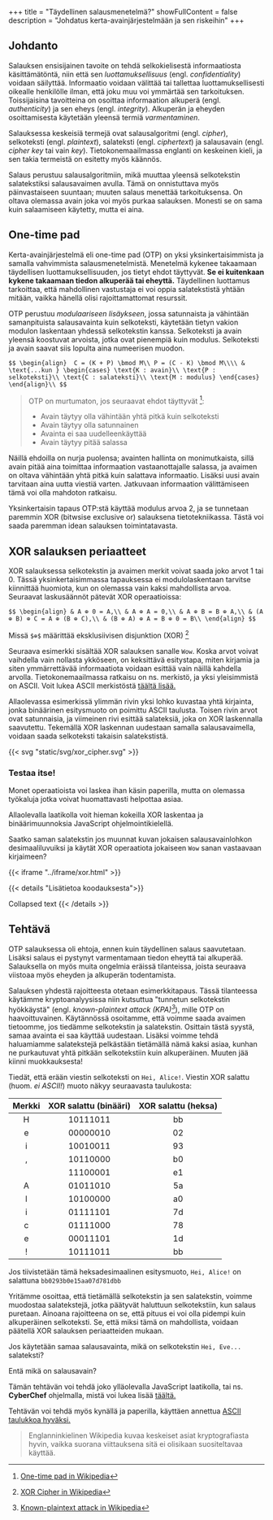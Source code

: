+++
title = "Täydellinen salausmenetelmä?"
showFullContent = false 
description = "Johdatus kerta-avainjärjestelmään ja sen riskeihin"
+++

## Johdanto

Salauksen ensisijainen tavoite on tehdä selkokielisestä informaatiosta käsittämätöntä, niin että sen *luottamuksellisuus* (engl. *confidentiality*) voidaan säilyttää.
Informaatio voidaan välittää tai tallettaa luottamuksellisesti oikealle henkilölle ilman, että joku muu voi ymmärtää sen tarkoituksen.
Toissijaisina tavoitteina on osoittaa informaation alkuperä (engl. *authenticity*) ja sen eheys (engl. *integrity*).
Alkuperän ja eheyden osoittamisesta käytetään yleensä termiä *varmentaminen*.


Salauksessa keskeisiä termejä ovat salausalgoritmi (engl. *cipher*),  selkoteksti (engl. *plaintext*), salateksti (engl. *ciphertext*) ja salausavain (engl. *cipher key* tai vain *key*). 
Tietokonemaailmassa englanti on keskeinen kieli, ja sen takia termeistä on esitetty myös käännös.

Salaus perustuu salausalgoritmiin, mikä muuttaa yleensä selkotekstin salatekstiksi salausavaimen avulla.
Tämä on onnistuttava myös päinvastaiseen suuntaan; muuten salaus menettää tarkoituksensa.
On oltava olemassa avain joka voi myös purkaa salauksen. Monesti se on sama kuin salaamiseen käytetty, mutta ei aina.

## One-time pad

Kerta-avainjärjestelmä eli one-time pad (OTP) on yksi yksinkertaisimmista ja samalla vahvimmista salausmenetelmistä.
Menetelmä kykenee takaamaan täydellisen luottamuksellisuuden, jos tietyt ehdot täyttyvät.
**Se ei kuitenkaan kykene takaamaan tiedon alkuperää tai eheyttä.**
Täydellinen luottamus tarkoittaa, että mahdollinen vastustaja ei voi oppia salatekstistä yhtään mitään, vaikka hänellä olisi rajoittamattomat resurssit.

OTP perustuu *modulaariseen lisäykseen*, jossa satunnaista ja vähintään samanpituista salausavainta kuin selkoteksti, käytetään tietyn vakion modulon laskentaan yhdessä selkotekstin kanssa.
Selkoteksti ja avain yleensä koostuvat arvoista, jotka ovat pienempiä kuin modulus.
Selkoteksti ja avain saavat siis lopulta aina numeerisen muodon.

<!-- MathJax support, using LaTeX commands -->

`$$
\begin{align} 
 C = (K + P) \bmod M\\
 P = (C - K) \bmod M\\\\
& \text{...kun } \begin{cases}
            \text{K : avain}\\
            \text{P : selkoteksti}\\
            \text{C : salateksti}\\
            \text{M : modulus}
         \end{cases}
\end{align}\\
$$`

> OTP on murtumaton, jos seuraavat ehdot täyttyvät [^3]:
>
>  * Avain täytyy olla vähintään yhtä pitkä kuin selkoteksti
>  * Avain täytyy olla satunnainen
>  * Avainta ei saa uudelleenkäyttää
>  * Avain täytyy pitää salassa

Näillä ehdoilla on nurja puolensa; avainten hallinta on monimutkaista, sillä avain pitää aina toimittaa informaation vastaanottajalle salassa, ja avaimen on oltava vähintään yhtä pitkä kuin salattava informaatio.
Lisäksi uusi avain tarvitaan aina uutta viestiä varten.
Jatkuvaan informaation välittämiseen tämä voi olla mahdoton ratkaisu.

Yksinkertaisin tapaus OTP:stä käyttää modulus arvoa 2, ja se tunnetaan paremmin XOR (bitwsise exclusive or) salauksena tietotekniikassa.
Tästä voi saada paremman idean salauksen toimintatavasta.

## XOR salauksen periaatteet

XOR salauksessa selkotekstin ja avaimen merkit voivat saada joko arvot 1 tai 0. 
Tässä yksinkertaisimmassa tapauksessa ei modulolaskentaan tarvitse kiinnittää huomiota, kun on olemassa vain kaksi mahdollista arvoa.
Seuraavat laskusäännöt pätevät XOR operaatioissa:


`$$
\begin{align}
& A ⊕ 0 = A,\\
& A ⊕ A = 0,\\
& A ⊕ B = B ⊕ A,\\
& (A ⊕ B) ⊕ C = A ⊕ (B ⊕ C),\\
& (B ⊕ A) ⊕ A = B ⊕ 0 = B\\
\end{align}
$$`

Missä `$⊕$` määrittää eksklusiivisen disjunktion (XOR) [^1]

Seuraava esimerkki sisältää XOR salauksen sanalle `Wow`.
Koska arvot voivat vaihdella vain nollasta ykköseen, on keksittävä esitystapa, miten kirjamia ja siten ymmärrettävää informaatiota voidaan esittää vain näillä kahdella arvolla.
Tietokonemaailmassa ratkaisu on ns. merkistö, ja yksi yleisimmistä on ASCII.
Voit lukea ASCII merkistöstä [täältä lisää.](/ascii)

Allaolevassa esimerkissä ylimmän rivin yksi lohko kuvastaa yhtä kirjainta, jonka binäärinen esitysmuoto on poimittu ASCII taulusta.
Toisen rivin arvot ovat satunnaisia, ja viimeinen rivi esittää salateksiä, joka on XOR laskennalla saavutettu.
Tekemällä XOR laskennan uudestaan samalla salausavaimella, voidaan saada selkoteksti takaisin salatekstistä.

{{< svg "static/svg/xor_cipher.svg" >}}

### Testaa itse!

Monet operaatioista voi laskea ihan käsin paperilla, mutta on olemassa työkaluja jotka voivat huomattavasti helpottaa asiaa.

Allaolevalla laatikolla voit hieman kokeilla XOR laskentaa ja binäärimuunnoksia JavaScript ohjelmointikielellä.

Saatko saman salatekstin jos muunnat kuvan jokaisen salausavainlohkon desimaaliluvuiksi ja käytät XOR operaatiota jokaiseen `Wow` sanan vastaavaan kirjaimeen?

{{< iframe "../iframe/xor.html" >}}

{{< details "Lisätietoa koodauksesta">}}

Collapsed text
{{< /details >}}

## Tehtävä

OTP salauksessa oli ehtoja, ennen kuin täydellinen salaus saavutetaan.
Lisäksi salaus ei pystynyt varmentamaan tiedon eheyttä tai alkuperää.
Salauksella on myös muita ongelmia eräissä tilanteissa, joista seuraava viistoaa myös eheyden ja alkuperän todentamista.


Salauksen yhdestä rajoitteesta otetaan esimerkkitapaus.
Tässä tilanteessa käytämme kryptoanalyysissa niin kutsuttua "tunnetun selkotekstin hyökkäystä" (engl. *known-plaintext attack (KPA)[^2]*), mille OTP on haavoittuvainen.
Käytännössä osoitamme, että voimme saada avaimen tietoomme, jos tiedämme selkotekstin ja salatekstin.
Osittain tästä syystä, samaa avainta ei saa käyttää uudestaan.
Lisäksi voimme tehdä haluamiamme salatekstejä pelkästään tietämällä nämä kaksi asiaa, kunhan ne purkautuvat yhtä pitkään selkotekstiin kuin alkuperäinen. Muuten jää kiinni muokkauksesta!


Tiedät, että erään viestin selkoteksti on `Hei, Alice!`. 
Viestin XOR salattu (huom. *ei ASCII!*) muoto näkyy seuraavasta taulukosta:

<!-- | |H|e|i|,| |A|l|i|c|e|!|
|-|:-:|:-:|:-:|:-:|:-:|:-:|:-:|:-:|:-:|:-:|:-:|
Binääri|10111011|00000010|10010011|10110000|11100001|01000000|10011111|00001110|10011001|11111001|11100000| -->

|Merkki|XOR salattu (binääri)| XOR salattu (heksa)|
|:-:|:--------:|:--:|
| H | 10111011 | bb |
| e | 00000010 | 02 |
| i | 10010011 | 93 |
| , | 10110000 | b0 |
|   | 11100001 | e1 |
| A | 01011010 | 5a |
| l | 10100000 | a0 |
| i | 01111101 | 7d |
| c | 01111000 | 78 |
| e | 00011101 | 1d |
| ! | 10111011 | bb |  

Jos tiivistetään tämä heksadesimaalinen esitysmuoto, `Hei, Alice!` on salattuna `bb0293b0e15aa07d781dbb`



Yritämme osoittaa, että tietämällä selkotekstin ja sen salatekstin, voimme muodostaa salatekstejä, jotka päätyvät haluttuun selkotekstiin, kun salaus puretaan. Ainoana rajoitteena on se, että pituus ei voi olla pidempi kuin alkuperäinen selkoteksti.
Se, että miksi tämä on mahdollista, voidaan päätellä XOR salauksen periaatteiden mukaan.

Jos käytetään samaa salausavainta, mikä on selkotekstin `Hei, Eve...` salateksti?

Entä mikä on salausavain?

Tämän tehtävän voi tehdä joko ylläolevalla JavaScript laatikolla, tai ns. **CyberChef** ohjelmalla, mistä voi lukea lisää [täältä.](/cyberchef)

Tehtävän voi tehdä myös kynällä ja paperilla, käyttäen annettua [ASCII taulukkoa hyväksi.](/ascii)


> Englanninkielinen Wikipedia kuvaa keskeiset asiat kryptografiasta hyvin, vaikka suorana viittauksena sitä ei olisikaan suositeltavaa käyttää.

[^1]: [XOR Cipher in Wikipedia](https://en.wikipedia.org/wiki/XOR_cipher) 
[^2]: [Known-plaintext attack in Wikipedia](https://en.wikipedia.org/wiki/Known-plaintext_attack) 
[^3]: [One-time pad in Wikipedia](https://en.wikipedia.org/wiki/One-time_pad) 